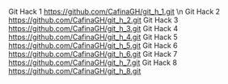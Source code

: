 Git Hack 1 https://github.com/CafinaGH/git_h_1.git \n
Git Hack 2 https://github.com/CafinaGH/git_h_2.git
Git Hack 3 https://github.com/CafinaGH/git_h_3.git
Git Hack 4 https://github.com/CafinaGH/git_h_4.git
Git Hack 5 https://github.com/CafinaGH/git_h_5.git
Git Hack 6 https://github.com/CafinaGH/git_h_6.git
Git Hack 7 https://github.com/CafinaGH/git_h_7.git
Git Hack 8 https://github.com/CafinaGH/git_h_8.git

